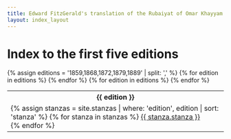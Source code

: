 ```yaml
---
title: Edward FitzGerald's translation of the Rubaiyat of Omar Khayyam
layout: index_layout
---
```


<h1>Index to the first five editions</h1>
{% assign editions = '1859,1868,1872,1879,1889' | split: ',' %}
<table>
<tr>
{% for edition in editions %}
  <th>
  {{ edition }}
  </th>
{% endfor %}
</tr>
<tr>
{% for edition in editions %}
  <td>
  {% assign stanzas = site.stanzas | where: 'edition', edition | sort: 'stanza' %}
  {% for stanza in stanzas %}
    <a href = "{{ stanza.url }}">{{ stanza.stanza }}</a><br>
  {% endfor %}
  </td>
{% endfor %}
</tr>
</table>

